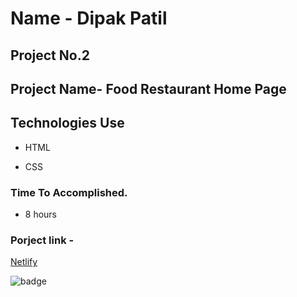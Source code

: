 # Name - Dipak Patil

## Project No.2

## Project Name- Food Restaurant Home Page

## Technologies Use

- HTML

- CSS

### Time To Accomplished.

- 8 hours

### Porject link -

[Netlify](https://liveclass-project-2.netlify.app/)

![badge](https://img.shields.io/badge/Live--class-Project--2-green)
